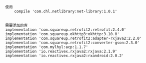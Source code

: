	使用 
    	compile 'com.chl.netlibrary:net-library:1.0.1'
	

	需要添加的库
    implementation 'com.squareup.retrofit2:retrofit:2.4.0'
    implementation 'com.squareup.okhttp3:okhttp:3.10.0'
    implementation 'com.squareup.retrofit2:adapter-rxjava2:2.2.0'
    implementation 'com.squareup.retrofit2:converter-gson:2.3.0'
    implementation 'com.mylhyl:acp:1.1.7'
    implementation 'io.reactivex.rxjava2:rxjava:2.1.9'
    implementation 'io.reactivex.rxjava2:rxandroid:2.0.2'
    
    
